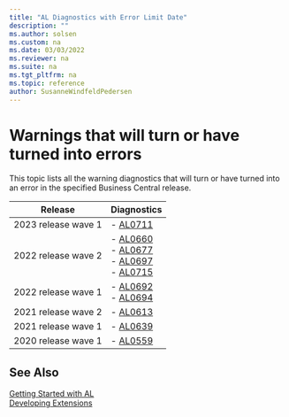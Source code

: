 ```yaml
---
title: "AL Diagnostics with Error Limit Date"
description: ""
ms.author: solsen
ms.custom: na
ms.date: 03/03/2022
ms.reviewer: na
ms.suite: na
ms.tgt_pltfrm: na
ms.topic: reference
author: SusanneWindfeldPedersen
---
```

[//]: # (START>DO_NOT_EDIT)
[//]: # (IMPORTANT:Do not edit any of the content between here and the END>DO_NOT_EDIT.)
[//]: # (Any modifications should be made in the .xml files in the ModernDev repo.)

# Warnings that will turn or have turned into errors

This topic lists all the warning diagnostics that will turn or have turned into an error in the specified Business Central release.

|Release|Diagnostics|
|---------|-----------|
|2023 release wave 1|- [AL0711](diagnostic-al711.md)<br/>|
|2022 release wave 2|- [AL0660](diagnostic-al660.md)<br/>- [AL0677](diagnostic-al677.md)<br/>- [AL0697](diagnostic-al697.md)<br/>- [AL0715](diagnostic-al715.md)<br/>|
|2022 release wave 1|- [AL0692](diagnostic-al692.md)<br/>- [AL0694](diagnostic-al694.md)<br/>|
|2021 release wave 2|- [AL0613](diagnostic-al613.md)<br/>|
|2021 release wave 1|- [AL0639](diagnostic-al639.md)<br/>|
|2020 release wave 1|- [AL0559](diagnostic-al559.md)<br/>|

[//]: # (IMPORTANT: END>DO_NOT_EDIT)
## See Also  
[Getting Started with AL](../devenv-get-started.md)  
[Developing Extensions](../devenv-dev-overview.md)  